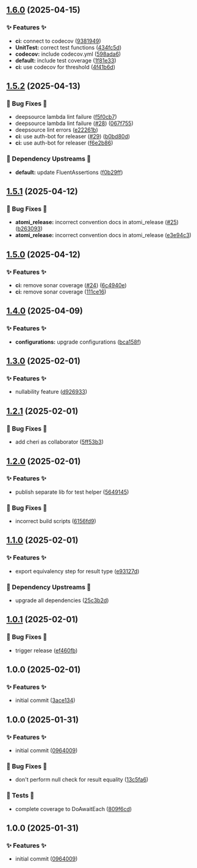 ## [1.6.0](https://github.com/AtomiCloud/carboxylic.lithium/compare/v1.5.2...v1.6.0) (2025-04-15)


### ✨ Features ✨

* **ci:** connect to codecov ([9381949](https://github.com/AtomiCloud/carboxylic.lithium/commit/9381949e0f73ffdd19c224f4d3c586d366172160))
* **UnitTest:** correct test functions ([434fc5d](https://github.com/AtomiCloud/carboxylic.lithium/commit/434fc5d0739b2673a8e641d68d7a0562d279cd1f))
* **codecov:** include codecov.yml ([598ada6](https://github.com/AtomiCloud/carboxylic.lithium/commit/598ada6485b1ab1f2b74b15b23a020d4f5c91d1a))
* **default:** include test coverage ([1f81e33](https://github.com/AtomiCloud/carboxylic.lithium/commit/1f81e338b9b1c9056be9e8e9cfc8d19634cc9ab1))
* **ci:** use codecov for threshold ([4f41b6d](https://github.com/AtomiCloud/carboxylic.lithium/commit/4f41b6d09dce1310f4dc0e3f3973c08d0c5421bb))

## [1.5.2](https://github.com/AtomiCloud/carboxylic.lithium/compare/v1.5.1...v1.5.2) (2025-04-13)


### 🐛 Bug Fixes 🐛

* deepsource lambda lint failure ([f5f0cb7](https://github.com/AtomiCloud/carboxylic.lithium/commit/f5f0cb7b09ca6ac8b5c5afb2f5d2939397e74ba2))
* deepsource lambda lint failure ([#28](https://github.com/AtomiCloud/carboxylic.lithium/issues/28)) ([067f755](https://github.com/AtomiCloud/carboxylic.lithium/commit/067f7551befc3db3bb4d93ae817fc493b32ea8e8))
* deepsource lint errors ([e22261b](https://github.com/AtomiCloud/carboxylic.lithium/commit/e22261be0de61963496323f4a51cf52ff3fd084b))
* **ci:** use auth-bot for releaser ([#29](https://github.com/AtomiCloud/carboxylic.lithium/issues/29)) ([b0bd80d](https://github.com/AtomiCloud/carboxylic.lithium/commit/b0bd80dceea3158a547faf32ee3cad136e7f4fd2))
* **ci:** use auth-bot for releaser ([f6e2b86](https://github.com/AtomiCloud/carboxylic.lithium/commit/f6e2b8670ee0bd9127da310ec57754f771b4b08a))


### 🔼 Dependency Upstreams 🔼

* **default:** update FluentAssertions ([f0b29ff](https://github.com/AtomiCloud/carboxylic.lithium/commit/f0b29ff73987ec2bfb6a64351c4fd00d5c29ccee))

## [1.5.1](https://github.com/AtomiCloud/carboxylic.lithium/compare/v1.5.0...v1.5.1) (2025-04-12)


### 🐛 Bug Fixes 🐛

* **atomi_release:** incorrect convention docs in atomi_release ([#25](https://github.com/AtomiCloud/carboxylic.lithium/issues/25)) ([b263093](https://github.com/AtomiCloud/carboxylic.lithium/commit/b2630937a475c2204145d920ddb319d247f40db3))
* **atomi_release:** incorrect convention docs in atomi_release ([e3e94c3](https://github.com/AtomiCloud/carboxylic.lithium/commit/e3e94c389e2b59fa4771e1436eada3980960e1e7))

## [1.5.0](https://github.com/AtomiCloud/carboxylic.lithium/compare/v1.4.0...v1.5.0) (2025-04-12)


### ✨ Features ✨

* **ci:** remove sonar coverage ([#24](https://github.com/AtomiCloud/carboxylic.lithium/issues/24)) ([6c4940e](https://github.com/AtomiCloud/carboxylic.lithium/commit/6c4940e9fcd83a5d801351b2548a4628c52f3749))
* **ci:** remove sonar coverage ([111ce16](https://github.com/AtomiCloud/carboxylic.lithium/commit/111ce16a295d772db1ba0658bd669acea8d8c8e2))

## [1.4.0](https://github.com/AtomiCloud/carboxylic.lithium/compare/v1.3.0...v1.4.0) (2025-04-09)


### ✨ Features ✨

* **configurations:** upgrade configurations ([bca158f](https://github.com/AtomiCloud/carboxylic.lithium/commit/bca158fa467c971c57e844b0ed13d518674710cf))

## [1.3.0](https://github.com/AtomiCloud/carboxylic.lithium/compare/v1.2.1...v1.3.0) (2025-02-01)


### ✨ Features ✨

* nullability feature ([d926933](https://github.com/AtomiCloud/carboxylic.lithium/commit/d926933dc815de623e0524ff9163742b9042aefd))

## [1.2.1](https://github.com/AtomiCloud/carboxylic.lithium/compare/v1.2.0...v1.2.1) (2025-02-01)


### 🐛 Bug Fixes 🐛

* add cheri as collaborator ([5ff53b3](https://github.com/AtomiCloud/carboxylic.lithium/commit/5ff53b3d146b35c82e07d751aa52d9a329b11128))

## [1.2.0](https://github.com/AtomiCloud/carboxylic.lithium/compare/v1.1.0...v1.2.0) (2025-02-01)


### ✨ Features ✨

* publish separate lib for test helper ([5649145](https://github.com/AtomiCloud/carboxylic.lithium/commit/56491457b83f542d726039a56100f0af01f9860e))


### 🐛 Bug Fixes 🐛

* incorrect build scripts ([6156fd9](https://github.com/AtomiCloud/carboxylic.lithium/commit/6156fd963f37f0b30eda133812a0bd634a48c8ef))

## [1.1.0](https://github.com/AtomiCloud/carboxylic.lithium/compare/v1.0.1...v1.1.0) (2025-02-01)


### ✨ Features ✨

* export equivalency step for result type ([e93127d](https://github.com/AtomiCloud/carboxylic.lithium/commit/e93127d977eb405084f9d8883763c985556d28cd))


### 🔼 Dependency Upstreams 🔼

* upgrade all dependencies ([25c3b2d](https://github.com/AtomiCloud/carboxylic.lithium/commit/25c3b2dcd7aec46fe1937fd9bd2847caf4123a9f))

## [1.0.1](https://github.com/AtomiCloud/carboxylic.lithium/compare/v1.0.0...v1.0.1) (2025-02-01)


### 🐛 Bug Fixes 🐛

* trigger release ([ef460fb](https://github.com/AtomiCloud/carboxylic.lithium/commit/ef460fbec5623de5ebbdd036dfc6c47d87b19a28))

## 1.0.0 (2025-02-01)


### ✨ Features ✨

* initial commit ([3ace134](https://github.com/AtomiCloud/carboxylic.lithium/commit/3ace1340f5dc4239f9f3561667bb1af134f7b67c))

## 1.0.0 (2025-01-31)


### ✨ Features ✨

* initial commit ([0964009](https://github.com/AtomiCloud/carboxylic.lithium/commit/09640090cc3f9b1984b021325eb067911f4b4f26))


### 🐛 Bug Fixes 🐛

* don't perform null check for result equality ([13c5fa6](https://github.com/AtomiCloud/carboxylic.lithium/commit/13c5fa64949a98164ef657fa582e7dd6d16315dd))


### 🧪 Tests 🧪

* complete coverage to DoAwaitEach ([809f6cd](https://github.com/AtomiCloud/carboxylic.lithium/commit/809f6cd7be6e644bedcf8ef7bc31aaa125b18d87))

## 1.0.0 (2025-01-31)


### ✨ Features ✨

* initial commit ([0964009](https://github.com/AtomiCloud/carboxylic.lithium/commit/09640090cc3f9b1984b021325eb067911f4b4f26))

